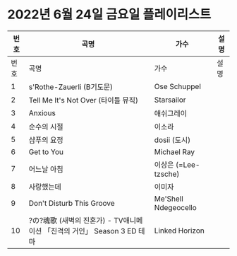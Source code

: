 # 2022년 6월 24일 금요일 플레이리스트

| 번호 | 곡명 | 가수 | 설명 |
|------|------|------|------|
| 번호 | 곡명 | 가수 | 설명 |
| 1 | s'Rothe-Zauerli (B기도문) | Ose Schuppel |  |
| 2 | Tell Me It's Not Over (타이틀 뮤직) | Starsailor |  |
| 3 | Anxious | 애쉬그레이 |  |
| 4 | 순수의 시절 | 이소라 |  |
| 5 | 샴푸의 요정 | dosii (도시) |  |
| 6 | Get to You | Michael Ray |  |
| 7 | 어느날 아침 | 이상은 (=Lee-tzsche) |  |
| 8 | 사랑했는데 | 이미자 |  |
| 9 | Don't Disturb This Groove | Me'Shell Ndegeocello |  |
| 10 | ?の?魂歌 (새벽의 진혼가) - TV애니메이션 「진격의 거인」 Season 3 ED 테마 | Linked Horizon |  |
